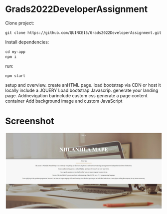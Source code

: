 # Grads2022DeveloperAssignment

Clone project:
```
git clone https://github.com/QUINCE15/Grads2022DeveloperAssignment.git
```

Install dependencies:
```
cd my-app
npm i
```

run:
```
npm start
```
setup and overview. create anHTML page. 
load bootstrap via CDN or host it locally include a JQUERY
Load bootstrap Javascrip.
generate your landing page.
Addnevigation barinclude custom css
generate a page content container
Add background image and custom JavaScript

# Screenshot
![This is an image](./Screenshot.jpg)
